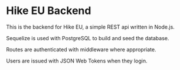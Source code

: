 # Hike EU Backend

This is the backend for Hike EU, a simple REST api written in Node.js.

Sequelize is used with PostgreSQL to build and seed the database.

Routes are authenticated with middleware where appropriate.

Users are issued with JSON Web Tokens when they login.
